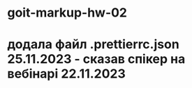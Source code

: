 # goit-markup-hw-02
# додала файл .prettierrc.json 25.11.2023 - сказав спікер на вебінарі 22.11.2023